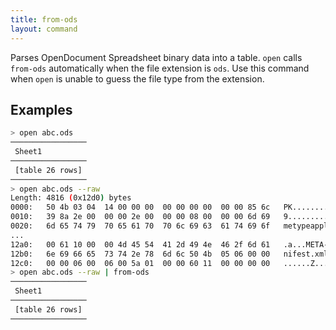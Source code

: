 ```yaml
---
title: from-ods
layout: command
---
```


Parses OpenDocument Spreadsheet binary data into a table. `open` calls `from-ods` automatically when the file extension  is `ods`. Use this command when `open` is unable to guess the file type from the extension.

## Examples 

```sh 
> open abc.ods
─────────────────
 Sheet1 
─────────────────
 [table 26 rows] 
─────────────────
> open abc.ods --raw
Length: 4816 (0x12d0) bytes
0000:   50 4b 03 04  14 00 00 00  00 00 00 00  00 00 85 6c   PK.............l
0010:   39 8a 2e 00  00 00 2e 00  00 00 08 00  00 00 6d 69   9.............mi
0020:   6d 65 74 79  70 65 61 70  70 6c 69 63  61 74 69 6f   metypeapplicatio
... 
12a0:   00 61 10 00  00 4d 45 54  41 2d 49 4e  46 2f 6d 61   .a...META-INF/ma
12b0:   6e 69 66 65  73 74 2e 78  6d 6c 50 4b  05 06 00 00   nifest.xmlPK....
12c0:   00 00 06 00  06 00 5a 01  00 00 60 11  00 00 00 00   ......Z...`.....
> open abc.ods --raw | from-ods
─────────────────
 Sheet1 
─────────────────
 [table 26 rows] 
─────────────────
```
